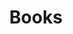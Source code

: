 ---
title: Books
redirect_from: /learn/books/
# redirect because it's a blank page
redirect_to: /learn/
---